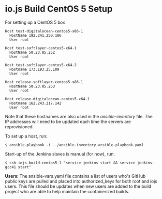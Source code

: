 # io.js Build CentOS 5 Setup

For setting up a CentOS 5 box

```text
Host test-digitalocean-centos5-x86-1
  HostName 192.241.250.186
  User root

Host test-softlayer-centos5-x64-1
  HostName 50.23.85.252
  User root

Host test-softlayer-centos5-x64-2
  Hostname 173.193.25.109
  User root

Host release-softlayer-centos5-x86-1
  HostName 50.23.85.253
  User root

Host release-digitalocean-centos5-x64-1
  Hostname 162.243.217.142
  User root
```

Note that these hostnames are also used in the *ansible-inventory* file. The IP addresses will need to be updated each time the servers are reprovisioned.

To set up a host, run:

```text
$ ansible-playbook -i ../ansible-inventory ansible-playbook.yaml
```

Start-up of the Jenkins slaves is manual (for now), run:

```text
$ ssh iojs-build-centos5-1 "service jenkins start && service jenkins-gcc41 start"
```

**Users**: The ansible-vars.yaml file contains a list of users who's GitHub public keys are pulled and placed into authorized_keys for both root and iojs users. This file should be updates when new users are added to the build project who are able to help maintain the containerized builds.
